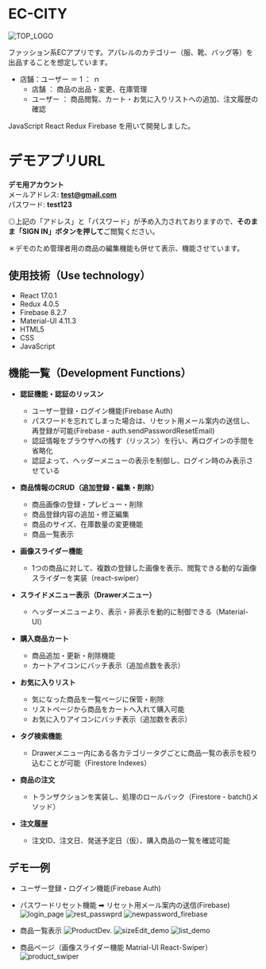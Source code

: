 # EC-CITY
![TOP_LOGO](https://user-images.githubusercontent.com/80564526/114260545-88310400-9a10-11eb-97ee-28beba32a773.png)


ファッション系ECアプリです。アパレルのカテゴリー（服、靴、バッグ等）を出品することを想定しています。
* 店舗：ユーザー ＝ 1 ： ｎ
  - 店舗 ： 商品の出品・変更、在庫管理
  - ユーザー ： 商品閲覧、カート・お気に入りリストへの追加、注文履歴の確認

JavaScript React Redux Firebase を用いて開発しました。

# デモアプリURL
[URL]:https://ec-app-75b81.web.app/  
  
**デモ用アカウント**  
メールアドレス: **test@gmail.com**  
パスワード: **test123**  
  
◎上記の「アドレス」と「パスワード」が予め入力されておりますので、**そのまま「SIGN IN」ボタンを押して**ご閲覧ください。  
  
＊デモのため管理者用の商品の編集機能も併せて表示、機能させています。

## 使用技術（Use technology）
* React 17.0.1
* Redux 4.0.5
* Firebase 8.2.7
* Material-UI 4.11.3
* HTML5
* CSS
* JavaScript

## 機能一覧（Development Functions）
* **認証機能・認証のリッスン**
  - ユーザー登録・ログイン機能(Firebase Auth)
  - パスワードを忘れてしまった場合は、リセット用メール案内の送信し、再登録が可能(Firebase - auth.sendPasswordResetEmail)
  - 認証情報をブラウザへの残す（リッスン）を行い、再ログインの手間を省略化
  - 認証よって、ヘッダーメニューの表示を制御し、ログイン時のみ表示させている

* **商品情報のCRUD（追加登録・編集・削除）**
  - 商品画像の登録・プレビュー・削除
  - 商品登録内容の追加・修正編集
  - 商品のサイズ、在庫数量の変更機能
  - 商品一覧表示
  
* **画像スライダー機能**
  - 1つの商品に対して、複数の登録した画像を表示、閲覧できる動的な画像スライダーを実装（react-swiper）

* **スライドメニュー表示（Drawerメニュー）**
  - ヘッダーメニューより、表示・非表示を動的に制御できる（Material-UI）

* **購入商品カート**
  - 商品追加・更新・削除機能
  - カートアイコンにバッチ表示（追加点数を表示）

* **お気に入りリスト**
  - 気になった商品を一覧ページに保管・削除
  - リストページから商品をカートへ入れて購入可能
  - お気に入りアイコンにバッチ表示（追加数を表示）

* **タグ検索機能**
  - Drawerメニュー内にある各カテゴリータグごとに商品一覧の表示を絞り込むことが可能（Firestore Indexes）

* **商品の注文**
  - トランザクションを実装し、処理のロールバック（Firestore - batch()メソッド）

* **注文履歴**
  - 注文ID、注文日、発送予定日（仮）、購入商品の一覧を確認可能

## デモ一例

* ユーザー登録・ログイン機能(Firebase Auth)
* パスワードリセット機能 ➡︎ リセット用メール案内の送信(Firebase)
![login_page](https://user-images.githubusercontent.com/80564526/112939288-2a75ff80-9166-11eb-90d3-67079eb4a180.png)
![rest_passwprd](https://user-images.githubusercontent.com/80564526/112939309-3366d100-9166-11eb-9bdb-57e2d615f070.png)
![newpassword_firebase](https://user-images.githubusercontent.com/80564526/112939298-306be080-9166-11eb-863d-919f117e8868.png)

* 商品一覧表示
![ProductDev.](https://user-images.githubusercontent.com/80564526/112759418-d7992c80-902d-11eb-86fe-86745dd0d5e5.png)
![sizeEdit_demo](https://user-images.githubusercontent.com/80564526/112784195-f8906a80-908b-11eb-9bc6-326f42165888.gif)
![list_demo](https://user-images.githubusercontent.com/80564526/112944484-dc64fa00-916d-11eb-8488-cce53c25ccd8.gif)

* 商品ページ（画像スライダー機能 Matrial-UI React-Swiper）
![product_swiper](https://user-images.githubusercontent.com/80564526/113097044-3ed2fe80-9231-11eb-8a75-9678a080406f.gif)
